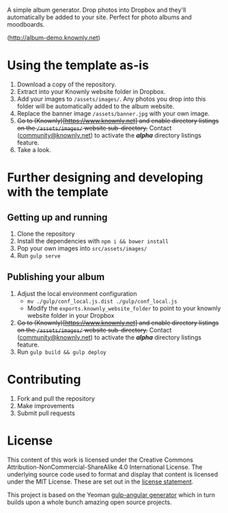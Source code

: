A simple album generator. Drop photos into Dropbox and they'll automatically be added
to your site. Perfect for photo albums and moodboards.

(http://album-demo.knownly.net)

# Using the template as-is

1. Download a copy of the repository.
2. Extract into your Knownly website folder in Dropbox.
3. Add your images to ```/assets/images/```. Any photos you drop into this folder will be automatically added to the album website.
4. Replace the banner image ```/assets/banner.jpg``` with your own image.
5. ~~Go to (Knownly)[https://www.knownly.net] and enable directory listings on the ```/assets/images/``` website sub-directory.~~ Contact (community@knownly.net) to activate the ___alpha___ directory listings feature.
6. Take a look.

# Further designing and developing with the template

## Getting up and running

1. Clone the repository
2. Install the dependencies with ```npm i && bower install```
3. Pop your own images into ```src/assets/images/```
4. Run ```gulp serve```

## Publishing your album

1. Adjust the local environment configuration 
   - ```mv ./gulp/conf_local.js.dist ./gulp/conf_local.js```
   - Modify the ```exports.knownly_website_folder``` to point to your knownly website folder in your Dropbox
2. ~~Go to (Knownly)[https://www.knownly.net] and enable directory listings on the ```/assets/images/``` website sub-directory.~~ Contact (community@knownly.net) to activate the ___alpha___ directory listings feature.
3. Run ```gulp build && gulp deploy```

# Contributing

1. Fork and pull the repository
2. Make improvements
3. Submit pull requests

# License

This content of this work is licensed under the Creative Commons Attribution-NonCommercial-ShareAlike 4.0 International License. The underlying source code used to format and display that content is licensed under the MIT License. These are set out in the [license statement](../master/LICENSE.md).

This project is based on the Yeoman [gulp-angular generator](https://github.com/Swiip/generator-gulp-angular) which in turn builds upon a whole bunch amazing open source projects.

